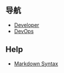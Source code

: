 ## 导航

* [Developer](developer/Java/)
* [DevOps](devops/)

## Help
* [Markdown Syntax](https://docs.github.com/en/free-pro-team@latest/github/writing-on-github/basic-writing-and-formatting-syntax)
